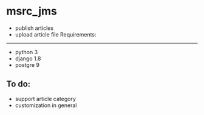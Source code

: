 # msrc_jms
  - publish articles
  - upload article file
Requirements:
-----------------------------------------------------------
  - python 3 
  - django 1.8
  - postgre 9

To do:
-----------------------------------------------------------
  - support article category
  - customization in general
